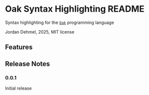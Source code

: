 # Oak Syntax Highlighting README

Syntax highlighting for the
[`Oak`](https://github.com/jorbDehmel/oak) programming language

Jordan Dehmel, 2025, MIT license

## Features

## Release Notes

### 0.0.1

Initial release
